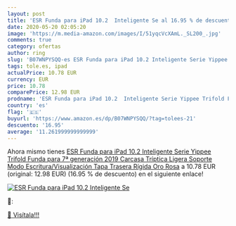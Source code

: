 ```yaml
---
layout: post
title: 'ESR Funda para iPad 10.2  Inteligente Se al 16.95 % de descuento'
date: 2020-05-20 02:05:20
image: 'https://m.media-amazon.com/images/I/51yqcVcXAmL._SL200_.jpg'
comments: true
category: ofertas
author: ring
slug: 'B07WNPYSQQ-es ESR Funda para iPad 10.2 Inteligente Serie Yippee Trifold...'
tags: tole.es, ipad
actualPrice: 10.78 EUR
currency: EUR
price: 10.78
comparePrice: 12.98 EUR
prodname: 'ESR Funda para iPad 10.2  Inteligente Serie Yippee Trifold Funda para 7ª generación 2019  Carcasa Tríptica Ligera  Soporte Modo Escritura/Visualización  Tapa Trasera Rígida  Oro Rosa'
country: 'es'
flag: '🇪🇸'
buyurl: 'https://www.amazon.es/dp/B07WNPYSQQ/?tag=tolees-21'
descuento: '16.95'
average: '11.261999999999999'
---
```


Ahora mismo tienes [ESR Funda para iPad 10.2  Inteligente Serie Yippee Trifold Funda para 7ª generación 2019  Carcasa Tríptica Ligera  Soporte Modo Escritura/Visualización  Tapa Trasera Rígida  Oro Rosa](https://www.amazon.es/dp/B07WNPYSQQ/?tag=tolees-21) a 10.78 EUR (original: 12.98 EUR) (16.95 %  de descuento) en el siguiente enlace!

[![ESR Funda para iPad 10.2  Inteligente Se](https://m.media-amazon.com/images/I/51yqcVcXAmL._SL200_.jpg)](https://www.amazon.es/dp/B07WNPYSQQ/?tag=tolees-21)

🔎:


[🛒 Visítala!!!](https://www.amazon.es/dp/B07WNPYSQQ/?tag=tolees-21)
